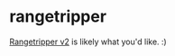 

# rangetripper


[Rangetripper v2](https://github.com/cognusion/go-rangetripper/blob/main/v2/README.md) is likely what you'd like. :)
